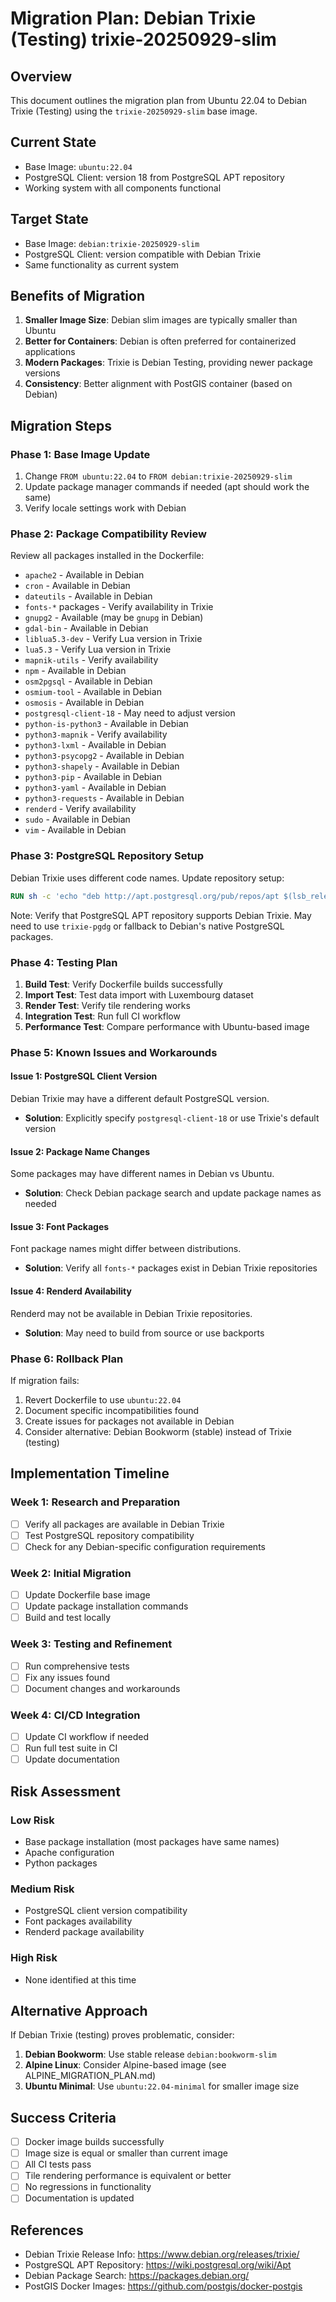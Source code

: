 # Migration Plan: Debian Trixie (Testing) trixie-20250929-slim

## Overview
This document outlines the migration plan from Ubuntu 22.04 to Debian Trixie (Testing) using the `trixie-20250929-slim` base image.

## Current State
- Base Image: `ubuntu:22.04`
- PostgreSQL Client: version 18 from PostgreSQL APT repository
- Working system with all components functional

## Target State
- Base Image: `debian:trixie-20250929-slim`
- PostgreSQL Client: version compatible with Debian Trixie
- Same functionality as current system

## Benefits of Migration
1. **Smaller Image Size**: Debian slim images are typically smaller than Ubuntu
2. **Better for Containers**: Debian is often preferred for containerized applications
3. **Modern Packages**: Trixie is Debian Testing, providing newer package versions
4. **Consistency**: Better alignment with PostGIS container (based on Debian)

## Migration Steps

### Phase 1: Base Image Update
1. Change `FROM ubuntu:22.04` to `FROM debian:trixie-20250929-slim`
2. Update package manager commands if needed (apt should work the same)
3. Verify locale settings work with Debian

### Phase 2: Package Compatibility Review
Review all packages installed in the Dockerfile:
- `apache2` - Available in Debian
- `cron` - Available in Debian  
- `dateutils` - Available in Debian
- `fonts-*` packages - Verify availability in Trixie
- `gnupg2` - Available (may be `gnupg` in Debian)
- `gdal-bin` - Available in Debian
- `liblua5.3-dev` - Verify Lua version in Trixie
- `lua5.3` - Verify Lua version in Trixie
- `mapnik-utils` - Verify availability
- `npm` - Available in Debian
- `osm2pgsql` - Available in Debian
- `osmium-tool` - Available in Debian
- `osmosis` - Available in Debian
- `postgresql-client-18` - May need to adjust version
- `python-is-python3` - Available in Debian
- `python3-mapnik` - Verify availability
- `python3-lxml` - Available in Debian
- `python3-psycopg2` - Available in Debian
- `python3-shapely` - Available in Debian
- `python3-pip` - Available in Debian
- `python3-yaml` - Available in Debian
- `python3-requests` - Available in Debian
- `renderd` - Verify availability
- `sudo` - Available in Debian
- `vim` - Available in Debian

### Phase 3: PostgreSQL Repository Setup
Debian Trixie uses different code names. Update repository setup:
```dockerfile
RUN sh -c 'echo "deb http://apt.postgresql.org/pub/repos/apt $(lsb_release -cs)-pgdg main" > /etc/apt/sources.list.d/pgdg.list'
```
Note: Verify that PostgreSQL APT repository supports Debian Trixie. May need to use `trixie-pgdg` or fallback to Debian's native PostgreSQL packages.

### Phase 4: Testing Plan
1. **Build Test**: Verify Dockerfile builds successfully
2. **Import Test**: Test data import with Luxembourg dataset
3. **Render Test**: Verify tile rendering works
4. **Integration Test**: Run full CI workflow
5. **Performance Test**: Compare performance with Ubuntu-based image

### Phase 5: Known Issues and Workarounds

#### Issue 1: PostgreSQL Client Version
Debian Trixie may have a different default PostgreSQL version.
- **Solution**: Explicitly specify `postgresql-client-18` or use Trixie's default version

#### Issue 2: Package Name Changes
Some packages may have different names in Debian vs Ubuntu.
- **Solution**: Check Debian package search and update package names as needed

#### Issue 3: Font Packages
Font package names might differ between distributions.
- **Solution**: Verify all `fonts-*` packages exist in Debian Trixie repositories

#### Issue 4: Renderd Availability
Renderd may not be available in Debian Trixie repositories.
- **Solution**: May need to build from source or use backports

### Phase 6: Rollback Plan
If migration fails:
1. Revert Dockerfile to use `ubuntu:22.04`
2. Document specific incompatibilities found
3. Create issues for packages not available in Debian
4. Consider alternative: Debian Bookworm (stable) instead of Trixie (testing)

## Implementation Timeline

### Week 1: Research and Preparation
- [ ] Verify all packages are available in Debian Trixie
- [ ] Test PostgreSQL repository compatibility
- [ ] Check for any Debian-specific configuration requirements

### Week 2: Initial Migration
- [ ] Update Dockerfile base image
- [ ] Update package installation commands
- [ ] Build and test locally

### Week 3: Testing and Refinement
- [ ] Run comprehensive tests
- [ ] Fix any issues found
- [ ] Document changes and workarounds

### Week 4: CI/CD Integration
- [ ] Update CI workflow if needed
- [ ] Run full test suite in CI
- [ ] Update documentation

## Risk Assessment

### Low Risk
- Base package installation (most packages have same names)
- Apache configuration
- Python packages

### Medium Risk
- PostgreSQL client version compatibility
- Font packages availability
- Renderd package availability

### High Risk
- None identified at this time

## Alternative Approach
If Debian Trixie (testing) proves problematic, consider:
1. **Debian Bookworm**: Use stable release `debian:bookworm-slim`
2. **Alpine Linux**: Consider Alpine-based image (see ALPINE_MIGRATION_PLAN.md)
3. **Ubuntu Minimal**: Use `ubuntu:22.04-minimal` for smaller image size

## Success Criteria
- [ ] Docker image builds successfully
- [ ] Image size is equal or smaller than current image
- [ ] All CI tests pass
- [ ] Tile rendering performance is equivalent or better
- [ ] No regressions in functionality
- [ ] Documentation is updated

## References
- Debian Trixie Release Info: https://www.debian.org/releases/trixie/
- PostgreSQL APT Repository: https://wiki.postgresql.org/wiki/Apt
- Debian Package Search: https://packages.debian.org/
- PostGIS Docker Images: https://github.com/postgis/docker-postgis
